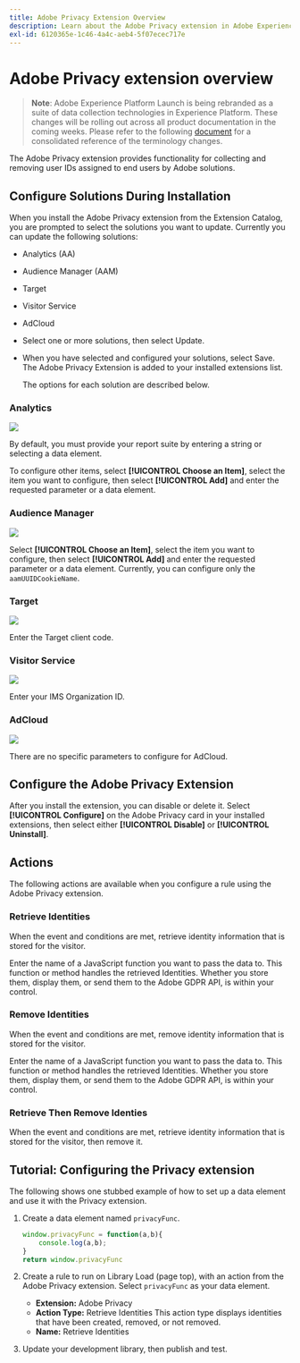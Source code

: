 ```yaml
---
title: Adobe Privacy Extension Overview
description: Learn about the Adobe Privacy extension in Adobe Experience Platform Launch.
exl-id: 6120365e-1c46-4a4c-aeb4-5f07ecec717e
---
```

# Adobe Privacy extension overview

>**Note**: Adobe Experience Platform Launch is being rebranded as a suite of data collection technologies in Experience Platform. These changes will be rolling out across all product documentation in the coming weeks. Please refer to the following [document](/help/launch-name-updates.md) for a consolidated reference of the terminology changes.

The Adobe Privacy extension provides functionality for collecting and removing user IDs assigned to end users by Adobe solutions.

## Configure Solutions During Installation

When you install the Adobe Privacy extension from the Extension Catalog, you are prompted to select the solutions you want to update. Currently you can update the following solutions:

* Analytics (AA)
* Audience Manager (AAM)
* Target
* Visitor Service
* AdCloud
* Select one or more solutions, then select Update.
* When you have selected and configured your solutions, select Save. The Adobe Privacy Extension is added to your installed extensions list.

  The options for each solution are described below.

### Analytics

![](/help/assets/ext-privacy-aa.jpg)

By default, you must provide your report suite by entering a string or selecting a data element.

To configure other items, select **[!UICONTROL Choose an Item]**, select the item you want to configure, then select **[!UICONTROL Add]** and enter the requested parameter or a data element.

### Audience Manager

![](/help/assets/ext-privacy-aam.jpg)

Select **[!UICONTROL Choose an Item]**, select the item you want to configure, then select **[!UICONTROL Add]** and enter the requested parameter or a data element. Currently, you can configure only the `aamUUIDCookieName`.

### Target

![](/help/assets/ext-privacy-target.jpg)

Enter the Target client code.

### Visitor Service

![](/help/assets/ext-privacy-visitor.jpg)

Enter your IMS Organization ID.

### AdCloud

![](/help/assets/ext-privacy-adcloud.jpg)

There are no specific parameters to configure for AdCloud.

## Configure the Adobe Privacy Extension

After you install the extension, you can disable or delete it. Select **[!UICONTROL Configure]** on the Adobe Privacy card in your installed extensions, then select either **[!UICONTROL Disable]** or **[!UICONTROL Uninstall]**.

## Actions

The following actions are available when you configure a rule using the Adobe Privacy extension.

### Retrieve Identities

When the event and conditions are met, retrieve identity information that is stored for the visitor.

Enter the name of a JavaScript function you want to pass the data to. This function or method handles the retrieved Identities. Whether you store them, display them, or send them to the Adobe GDPR API, is within your control.

### Remove Identities

When the event and conditions are met, remove identity information that is stored for the visitor.

Enter the name of a JavaScript function you want to pass the data to. This function or method handles the retrieved Identities. Whether you store them, display them, or send them to the Adobe GDPR API, is within your control.

### Retrieve Then Remove Identies

When the event and conditions are met, retrieve identity information that is stored for the visitor, then remove it.

## Tutorial: Configuring the Privacy extension

The following shows one stubbed example of how to set up a data element and use it with the Privacy extension.

1. Create a data element named `privacyFunc`.

    ``` JavaScript
    window.privacyFunc = function(a,b){
        console.log(a,b);
    }
    return window.privacyFunc
    ```

1. Create a rule to run on Library Load (page top), with an action from the Adobe Privacy extension.  Select `privacyFunc` as your data element.

    * **Extension:** Adobe Privacy
    * **Action Type:** Retrieve Identities
        This action type displays identities that have been created, removed, or not removed.
    * **Name:** Retrieve Identities

1. Update your development library, then publish and test.
